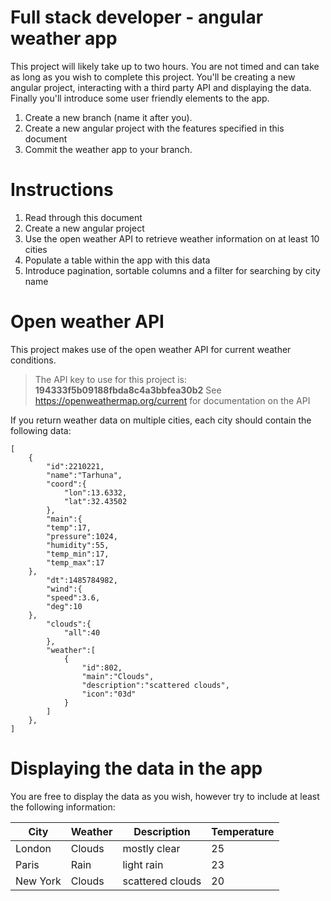 # Full stack developer - angular weather app
This project will likely take up to two hours. You are not timed and can take as long as you wish to complete this project. You'll be creating a new angular project, interacting with a third party API and displaying the data. Finally you'll introduce some user friendly elements to the app.
1. Create a new branch (name it after you). 
2. Create a new angular project with the features specified in this document
3. Commit the weather app to your branch.

# Instructions
1. Read through this document
2. Create a new angular project
3. Use the open weather API to retrieve weather information on at least 10 cities
4. Populate a table within the app with this data
5. Introduce pagination, sortable columns and a filter for searching by city name

# Open weather API

This project makes use of the open weather API for current weather conditions.

> The API key to use for this project is: **194333f5b09188fbda8c4a3bbfea30b2**
> See https://openweathermap.org/current for documentation on the API

If you return weather data on multiple cities, each city should contain the following data: 

```
[  
	{  
		"id":2210221,  
		"name":"Tarhuna",  
		"coord":{  
			"lon":13.6332,  
			"lat":32.43502  
		},  
		"main":{  
		"temp":17,  
		"pressure":1024,  
		"humidity":55,  
		"temp_min":17,  
		"temp_max":17  
	},  
		"dt":1485784982,  
		"wind":{  
		"speed":3.6,  
		"deg":10  
	},  
		"clouds":{  
			"all":40  
		},  
		"weather":[  
			{  
				"id":802,  
				"main":"Clouds",  
				"description":"scattered clouds",  
				"icon":"03d"  
			}  
		]  
	},  
] 
```
# Displaying the data in the app

You are free to display the data as you wish, however try to include at least the following information: 

|   City             |Weather|Description| Temperature
|----------------|-------------------------------|-----------------|------|
|London |Clouds            |mostly clear | 25|
|Paris |Rain            |light rain            |23|
|New York |Clouds|scattered clouds| 20|

